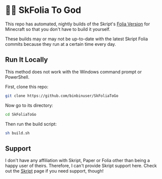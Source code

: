 # 🥡🤖 SkFolia To God
 
This repo has automated, nightly builds of the Skript's [Folia Version]([https://github.com/PaperMC/Folia](https://github.com/SkriptLang/Skript/tree/feature/folia)) for Minecraft so that you don't have to build it yourself. 

These builds may or may not be up-to-date with the latest Skript Folia commits because they run at a certain time every day.

## Run It Locally

This method does not work with the Windows command prompt or PowerShell.

First, clone this repo:
```sh
git clone https://github.com/binbinuser/SkFoliaToGo
```

Now go to its directory:
```sh
cd SkFoliaToGo
```

Then run the build script:
```sh
sh build.sh
```

## Support

I don't have any affiliation with Skript, Paper or Folia other than being a happy user of theirs. Therefore, I can't provide Skript support here. Check out the [Skript](https://github.com/SkriptLang/Skript) page if you need support, though!
